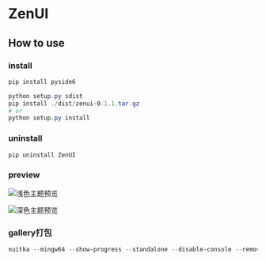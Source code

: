 # ZenUI

## How to use

### install

```powershell
pip install pyside6

python setup.py sdist
pip install ./dist/zenui-0.1.1.tar.gz
# or
python setup.py install
```

### uninstall

```powershell
pip uninstall ZenUI
```

### preview

![浅色主题预览](https://cdn.jsdelivr.net/gh/ichinoseyuu/Image/202505121700512.png)

![深色主题预览](https://cdn.jsdelivr.net/gh/ichinoseyuu/Image/202505121700783.png)

### gallery打包

```powershell
nuitka --mingw64 --show-progress --standalone --disable-console --remove-output  ./zenui_gallery/main.py
```
